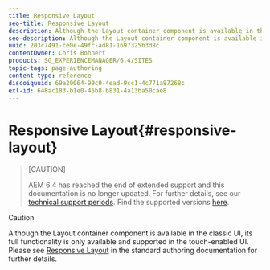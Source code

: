 ```yaml
---
title: Responsive Layout
seo-title: Responsive Layout
description: Although the Layout container component is available in the classic UI, its full functionality is only available and supported in the touch-enabled UI.
seo-description: Although the Layout container component is available in the classic UI, its full functionality is only available and supported in the touch-enabled UI.
uuid: 203c7491-ce0e-49fc-ad81-1697325b3d8c
contentOwner: Chris Bohnert
products: SG_EXPERIENCEMANAGER/6.4/SITES
topic-tags: page-authoring
content-type: reference
discoiquuid: 69a20064-99c9-4ead-9cc1-4c771a87268c
exl-id: 648ac183-b1e0-46b8-b831-4a13ba50cae8
---
```

# Responsive Layout{#responsive-layout}

>[CAUTION]
>
>AEM 6.4 has reached the end of extended support and this documentation is no longer updated. For further details, see our [technical support periods](https://helpx.adobe.com/support/programs/eol-matrix.html). Find the supported versions [here](https://experienceleague.adobe.com/docs/).

>[!CAUTION]
>
>Although the Layout container component is available in the classic UI, its full functionality is only available and supported in the touch-enabled UI. Please see [Responsive Layout](/help/sites-authoring/responsive-layout.md) in the standard authoring documentation for further details.
